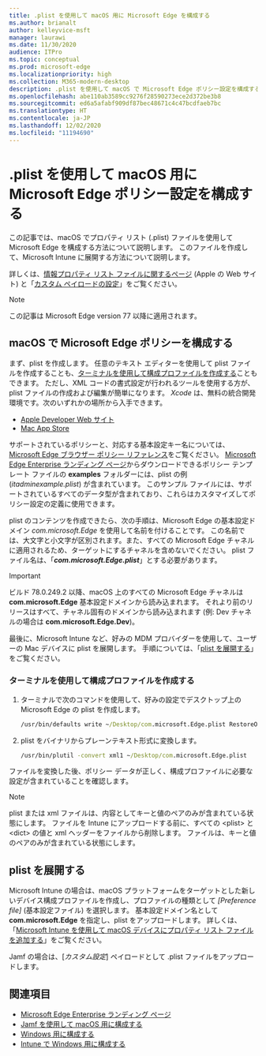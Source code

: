 ```yaml
---
title: .plist を使用して macOS 用に Microsoft Edge を構成する
ms.author: brianalt
author: kelleyvice-msft
manager: laurawi
ms.date: 11/30/2020
audience: ITPro
ms.topic: conceptual
ms.prod: microsoft-edge
ms.localizationpriority: high
ms.collection: M365-modern-desktop
description: .plist を使用して macOS で Microsoft Edge ポリシー設定を構成する
ms.openlocfilehash: abe110ab3589cc9276f28590273ece2d372be3b8
ms.sourcegitcommit: ed6a5afabf909df87bec48671c4c47bcdfaeb7bc
ms.translationtype: HT
ms.contentlocale: ja-JP
ms.lasthandoff: 12/02/2020
ms.locfileid: "11194690"
---
```

# .plist を使用して macOS 用に Microsoft Edge ポリシー設定を構成する

この記事では、macOS でプロパティ リスト (.plist) ファイルを使用して Microsoft Edge を構成する方法について説明します。 このファイルを作成して、Microsoft Intune に展開する方法について説明します。

詳しくは、[情報プロパティ リスト ファイルに関するページ](https://developer.apple.com/library/archive/documentation/General/Reference/InfoPlistKeyReference/Articles/AboutInformationPropertyListFiles.html) (Apple の Web サイト) と「[カスタム ペイロードの設定](https://support.apple.com/guide/mdm/custom-mdm9abbdbe7/1/web/1)」をご覧ください。

> [!NOTE]
> この記事は Microsoft Edge version 77 以降に適用されます。

## macOS で Microsoft Edge ポリシーを構成する

まず、plist を作成します。 任意のテキスト エディターを使用して plist ファイルを作成することも、[ターミナルを使用して構成プロファイルを作成する](#create-a-configuration-profile-using-terminal)こともできます。 ただし、XML コードの書式設定が行われるツールを使用する方が、plist ファイルの作成および編集が簡単になります。 *Xcode* は、無料の統合開発環境です。次のいずれかの場所から入手できます。

- [Apple Developer Web サイト](https://developer.apple.com/xcode/)
- [Mac App Store](https://apps.apple.com/app/xcode/id497799835?mt=12)

サポートされているポリシーと、対応する基本設定キー名については、[Microsoft Edge ブラウザー ポリシー リファレンス](microsoft-edge-policies.md)をご覧ください。 [Microsoft Edge Enterprise ランディング ページ](https://aka.ms/EdgeEnterprise)からダウンロードできるポリシー テンプレート ファイルの **examples** フォルダーには、plist の例 (*itadminexample.plist*) が含まれています。 このサンプル ファイルには、サポートされているすべてのデータ型が含まれており、これらはカスタマイズしてポリシー設定の定義に使用できます。 

plist のコンテンツを作成できたら、次の手順は、Microsoft Edge の基本設定ドメイン *com.microsoft.Edge* を使用して名前を付けることです。 この名前では、大文字と小文字が区別されます。また、すべての Microsoft Edge チャネルに適用されるため、ターゲットにするチャネルを含めないでください。 plist ファイル名は、「**_com.microsoft.Edge.plist_**」とする必要があります。

> [!IMPORTANT]
> ビルド 78.0.249.2 以降、macOS 上のすべての Microsoft Edge チャネルは **com.microsoft.Edge** 基本設定ドメインから読み込まれます。 それより前のリリースはすべて、チャネル固有のドメインから読み込まれます (例: Dev チャネルの場合は **com.microsoft.Edge.Dev**)。

最後に、Microsoft Intune など、好みの MDM プロバイダーを使用して、ユーザーの Mac デバイスに plist を展開します。 手順については、「[plist を展開する](#deploy-your-plist)」をご覧ください。

### ターミナルを使用して構成プロファイルを作成する

1. ターミナルで次のコマンドを使用して、好みの設定でデスクトップ上の Microsoft Edge の plist を作成します。

   ```cmd
   /usr/bin/defaults write ~/Desktop/com.microsoft.Edge.plist RestoreOnStartup -int 1
   ```

2. plist をバイナリからプレーンテキスト形式に変換します。

   ```cmd
   /usr/bin/plutil -convert xml1 ~/Desktop/com.microsoft.Edge.plist
   ```

ファイルを変換した後、ポリシー データが正しく、構成プロファイルに必要な設定が含まれていることを確認します。

> [!NOTE]
> plist または xml ファイルは、内容としてキーと値のペアのみが含まれている状態にします。 ファイルを Intune にアップロードする前に、すべての \<plist> と \<dict> の値と xml ヘッダーをファイルから削除します。 ファイルは、キーと値のペアのみが含まれている状態にします。

## plist を展開する

Microsoft Intune の場合は、macOS プラットフォームをターゲットとした新しいデバイス構成プロファイルを作成し、プロファイルの種類として *[Preference file]* (基本設定ファイル) を選択します。 基本設定ドメイン名として **com.microsoft.Edge** を指定し、plist をアップロードします。 詳しくは、「[Microsoft Intune を使用して macOS デバイスにプロパティ リスト ファイルを追加する](https://docs.microsoft.com/intune/configuration/preference-file-settings-macos)」をご覧ください。

Jamf の場合は、[*カスタム設定*] ペイロードとして .plist ファイルをアップロードします。

## 関連項目

- [Microsoft Edge Enterprise ランディング ページ](https://aka.ms/EdgeEnterprise)
- [Jamf を使用して macOS 用に構成する](configure-microsoft-edge-on-mac-jamf.md)
- [Windows 用に構成する](configure-microsoft-edge.md)
- [Intune で Windows 用に構成する](configure-edge-with-intune.md)
